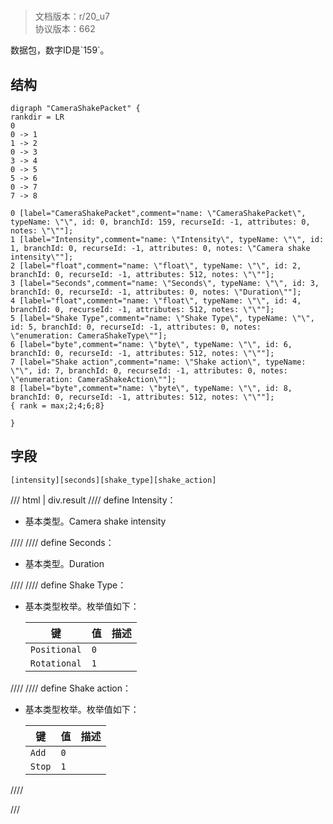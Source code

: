 # <!-- md:samp CameraShakePacket -->

> 文档版本：r/20_u7<br/>协议版本：662

<!-- md:samp CameraShakePacket -->数据包，数字ID是`159`。

## 结构

```viz
digraph "CameraShakePacket" {
rankdir = LR
0
0 -> 1
1 -> 2
0 -> 3
3 -> 4
0 -> 5
5 -> 6
0 -> 7
7 -> 8

0 [label="CameraShakePacket",comment="name: \"CameraShakePacket\", typeName: \"\", id: 0, branchId: 159, recurseId: -1, attributes: 0, notes: \"\""];
1 [label="Intensity",comment="name: \"Intensity\", typeName: \"\", id: 1, branchId: 0, recurseId: -1, attributes: 0, notes: \"Camera shake intensity\""];
2 [label="float",comment="name: \"float\", typeName: \"\", id: 2, branchId: 0, recurseId: -1, attributes: 512, notes: \"\""];
3 [label="Seconds",comment="name: \"Seconds\", typeName: \"\", id: 3, branchId: 0, recurseId: -1, attributes: 0, notes: \"Duration\""];
4 [label="float",comment="name: \"float\", typeName: \"\", id: 4, branchId: 0, recurseId: -1, attributes: 512, notes: \"\""];
5 [label="Shake Type",comment="name: \"Shake Type\", typeName: \"\", id: 5, branchId: 0, recurseId: -1, attributes: 0, notes: \"enumeration: CameraShakeType\""];
6 [label="byte",comment="name: \"byte\", typeName: \"\", id: 6, branchId: 0, recurseId: -1, attributes: 512, notes: \"\""];
7 [label="Shake action",comment="name: \"Shake action\", typeName: \"\", id: 7, branchId: 0, recurseId: -1, attributes: 0, notes: \"enumeration: CameraShakeAction\""];
8 [label="byte",comment="name: \"byte\", typeName: \"\", id: 8, branchId: 0, recurseId: -1, attributes: 512, notes: \"\""];
{ rank = max;2;4;6;8}

}

```

## 字段

```title='CameraShakePacket'
[intensity][seconds][shake_type][shake_action]
```

/// html | div.result
//// define
Intensity：<!-- md:samp float -->

- 基本类型。Camera shake intensity


////
//// define
Seconds：<!-- md:samp float -->

- 基本类型。Duration


////
//// define
Shake Type：<!-- md:samp byte -->

- 基本类型枚举。枚举值如下：

  |键|值|描述|
  |---|---|---|
  |`Positional`|`0`||
  |`Rotational`|`1`||



////
//// define
Shake action：<!-- md:samp byte -->

- 基本类型枚举。枚举值如下：

  |键|值|描述|
  |---|---|---|
  |`Add`|`0`||
  |`Stop`|`1`||



////

///

